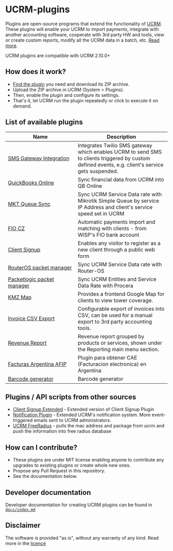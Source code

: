 # UCRM-plugins

Plugins are open-source programs that extend the functionality of [UCRM](https://ucrm.ubnt.com/). 
These plugins will enable your UCRM to import payments, integrate with another accounting software, cooperate with 3rd party HW and tools, view or create custom reports, modify all the UCRM data in a batch, etc. [Read more](https://help.ubnt.com/hc/en-us/articles/360002433113-UCRM-Plugins).

UCRM plugins are compatible with UCRM 2.10.0+

## How does it work?
* [Find the plugin](https://github.com/Ubiquiti-App/UCRM-plugins/tree/master/plugins) you need and download its ZIP archive.
* Upload the ZIP archive in UCRM (System > Plugins).
* Then, enable the plugin and configure its settings.
* That's it, let UCRM run the plugin repeatedly or click to execute it on demand.

## List of available plugins
| Name                                                                                                                          | Description                                                                                                                                     |
|-------------------------------------------------------------------------------------------------------------------------------|-------------------------------------------------------------------------------------------------------------------------------------------------|
| [SMS Gateway Integration](https://github.com/Ubiquiti-App/UCRM-plugins/tree/master/plugins/sms-twilio)                        | Integrates Twilio SMS gateway which enables UCRM to send SMS to clients triggered by custom defined events, e.g. client's service gets suspended. |
| [QuickBooks&nbsp;Online](https://github.com/Ubiquiti-App/UCRM-plugins/tree/master/plugins/quickbooks-online)                  | Sync financial data from UCRM into QB Online                                                                                                    |
| [MKT&nbsp;Queue&nbsp;Sync](https://github.com/Ubiquiti-App/UCRM-plugins/tree/master/plugins/mkt-queue-sync)                   | Sync UCRM Service Data rate with Mikrotik Simple Queue by service IP Address and client's service speed set in UCRM                             |
| [FIO CZ](https://github.com/Ubiquiti-App/UCRM-plugins/tree/master/plugins/fio_cz)                                             | Automatic payments import and matching with clients - from WISP's FIO bank account                                                              |
| [Client&nbsp;Signup](https://github.com/Ubiquiti-App/UCRM-plugins/tree/master/plugins/ucrm-client-signup)                     | Enables any visitor to register as a new client through a public web form                                                                       |
| [RouterOS&nbsp;packet&nbsp;manager](https://github.com/Ubiquiti-App/UCRM-plugins/tree/master/plugins/routeros-packet-manager) | Sync UCRM Service Data rate with Router-OS                                                                                                      |
| [Packetlogic packet manager](https://github.com/Ubiquiti-App/UCRM-plugins/tree/master/plugins/packetlogic-packet-manager)     | Sync UCRM Entities and Service Data Rate with Procera                                                                                           |
| [KMZ Map](https://github.com/Ubiquiti-App/UCRM-plugins/tree/master/plugins/kmz-map)                                           | Provides a frontend Google Map for clients to view tower coverage.                                                                              |
| [Invoice CSV Export](https://github.com/Ubiquiti-App/UCRM-plugins/tree/master/plugins/invoice-csv-export)                     | Configurable export of invoices into CSV, can be used for a manual export to 3rd party accounting tools.                                        |
| [Revenue Report](https://github.com/Ubiquiti-App/UCRM-plugins/tree/master/plugins/revenue-report)                             | Revenue report grouped by products or services, shown under the Reporting main menu section.                                                    |
| [Facturas Argentina AFIP](https://github.com/Ubiquiti-App/UCRM-plugins/tree/master/plugins/argentina-afip-invoices)           | Plugin para obtener CAE (Facturacion electronica) en Argentina                                                                                  |
| [Barcode generator](https://github.com/Ubiquiti-App/UCRM-plugins/tree/master/plugins/barcode-generator)                       | Barcode generator                                                                                                                               |

## Plugins / API scripts from other sources
* [Client&nbsp;Signup Extended](https://www.charuwts.com/plugins/ucrm-signup) - Extended version of Client Signup Plugin
* [Notification Plugin](https://community.ubnt.com/t5/UCRM-Plugins/Notification-Plugin/td-p/2541572) - Extended UCRM's notification system. More event-triggered emails sent to UCRM administrators.  
* [UCRM FreeRadius](https://github.com/jhooper94/ucrm-freeradius-auth) - pulls the mac address and package from ucrm and push the information into free radius database

## How can I contribute?
* These plugins are under MIT license enabling anyone to contribute any upgrades to existing plugins or create whole new ones.
* Propose any Pull Request in this repository.
* See the documentation below.

## Developer documentation
Developer documentation for creating UCRM plugins can be found in [`docs/index.md`](docs/index.md)

## Disclaimer 
The software is provided "as is", without any warranty of any kind. Read more in the [licence](https://github.com/Ubiquiti-App/UCRM-plugins/blob/master/LICENSE)
